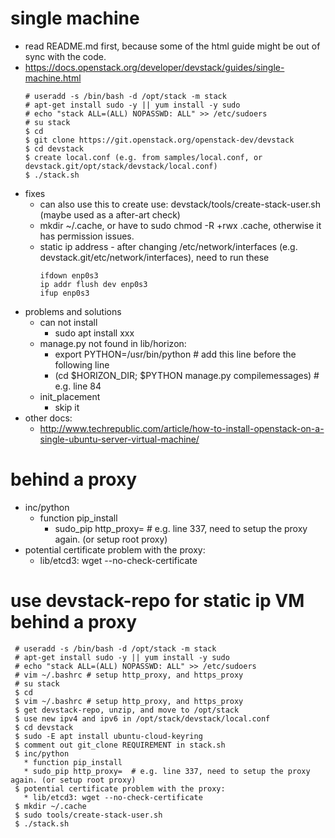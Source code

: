 # single machine
* read README.md first, because some of the html guide might be out of sync with the code.
* https://docs.openstack.org/developer/devstack/guides/single-machine.html
  ```
  # useradd -s /bin/bash -d /opt/stack -m stack
  # apt-get install sudo -y || yum install -y sudo
  # echo "stack ALL=(ALL) NOPASSWD: ALL" >> /etc/sudoers
  # su stack
  $ cd
  $ git clone https://git.openstack.org/openstack-dev/devstack
  $ cd devstack
  $ create local.conf (e.g. from samples/local.conf, or devstack.git/opt/stack/devstack/local.conf)
  $ ./stack.sh
  ```
* fixes
  * can also use this to create use: devstack/tools/create-stack-user.sh (maybe used as a after-art check)
  * mkdir ~/.cache, or have to sudo chmod -R +rwx .cache, otherwise it has permission issues.
  * static ip address - after changing /etc/network/interfaces (e.g. devstack.git/etc/network/interfaces), need to run these
    ```
    ifdown enp0s3
    ip addr flush dev enp0s3
    ifup enp0s3
    ```
* problems and solutions
  * can not install
    * sudo apt install xxx
  * manage.py not found in lib/horizon: 
     * export PYTHON=/usr/bin/python  # add this line before the following line
     * (cd $HORIZON_DIR; $PYTHON manage.py compilemessages)  # e.g. line 84
  * init_placement
    * skip it
* other docs:
  * http://www.techrepublic.com/article/how-to-install-openstack-on-a-single-ubuntu-server-virtual-machine/
  
# behind a proxy
* inc/python
  * function pip_install
    * sudo_pip http_proxy=  # e.g. line 337, need to setup the proxy again. (or setup root proxy)
* potential certificate problem with the proxy:
  * lib/etcd3: wget --no-check-certificate 
  
 # use devstack-repo for static ip VM behind a proxy
 ```
  # useradd -s /bin/bash -d /opt/stack -m stack
  # apt-get install sudo -y || yum install -y sudo
  # echo "stack ALL=(ALL) NOPASSWD: ALL" >> /etc/sudoers
  # vim ~/.bashrc # setup http_proxy, and https_proxy
  # su stack
  $ cd
  $ vim ~/.bashrc # setup http_proxy, and https_proxy
  $ get devstack-repo, unzip, and move to /opt/stack 
  $ use new ipv4 and ipv6 in /opt/stack/devstack/local.conf
  $ cd devstack
  $ sudo -E apt install ubuntu-cloud-keyring
  $ comment out git_clone REQUIREMENT in stack.sh
  $ inc/python
    * function pip_install
    * sudo_pip http_proxy=  # e.g. line 337, need to setup the proxy again. (or setup root proxy)
  $ potential certificate problem with the proxy:
    * lib/etcd3: wget --no-check-certificate 
  $ mkdir ~/.cache
  $ sudo tools/create-stack-user.sh
  $ ./stack.sh
  ```
